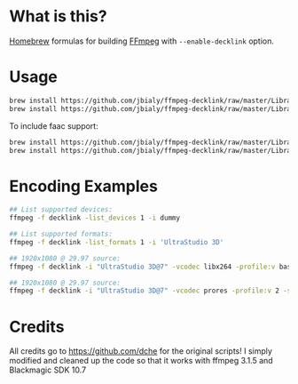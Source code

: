 
# What is this?

[Homebrew](http://brew.sh) formulas for building [FFmpeg](https://www.ffmpeg.org) with `--enable-decklink` option.

# Usage

```bash
brew install https://github.com/jbialy/ffmpeg-decklink/raw/master/Library/Formula/decklink.rb
brew install https://github.com/jbialy/ffmpeg-decklink/raw/master/Library/Formula/ffmpeg.rb --with-decklink
```

To include faac support:

```bash
brew install https://github.com/jbialy/ffmpeg-decklink/raw/master/Library/Formula/decklink.rb
brew install https://github.com/jbialy/ffmpeg-decklink/raw/master/Library/Formula/ffmpeg.rb --with-decklink --with-faac
```

# Encoding Examples

```bash
## List supported devices:
ffmpeg -f decklink -list_devices 1 -i dummy
```

```bash
## List supported formats:
ffmpeg -f decklink -list_formats 1 -i 'UltraStudio 3D'
```

```bash
## 1920x1080 @ 29.97 source:
ffmpeg -f decklink -i "UltraStudio 3D@7" -vcodec libx264 -profile:v baseline -s 1280x720 -r 30000/1001 -b:v 2500k -acodec libfaac -b:a 128k -pix_fmt yuv420p output.mp4 output.mp4
```

```bash
## 1920x1080 @ 29.97 source:
ffmpeg -f decklink -i "UltraStudio 3D@7" -vcodec prores -profile:v 2 -s 1280x720 -r 30000/1001 -acodec copy output.mov
```

# Credits

All credits go to https://github.com/dche for the original scripts! I simply modified and cleaned up the code so that it works with ffmpeg 3.1.5 and Blackmagic SDK 10.7
